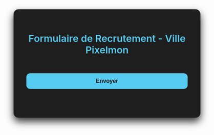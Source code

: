 <!DOCTYPE html>
<html lang="fr">
<head>
  <meta charset="UTF-8" />
  <meta name="viewport" content="width=device-width, initial-scale=1" />
  <title>Recrutement Ville Pixelmon</title>
  <style>
    @import url('https://fonts.googleapis.com/css2?family=Montserrat:wght@400;600&display=swap');

    body {
      font-family: 'Montserrat', Arial, sans-serif;
      background-color: #121212;
      color: #e0e0e0;
      margin: 0;
      padding: 40px 20px;
      min-height: 100vh;
      display: flex;
      justify-content: center;
      align-items: flex-start;
    }

    form {
      background: #1e1e1e;
      padding: 30px 40px;
      border-radius: 15px;
      max-width: 700px;
      width: 100%;
      box-shadow: 0 12px 24px rgba(0, 0, 0, 0.8);
      transition: box-shadow 0.3s ease;
    }
    form:hover {
      box-shadow: 0 20px 40px rgba(0, 0, 0, 0.9);
    }

    h2 {
      margin-bottom: 25px;
      color: #56ccf2;
      font-weight: 600;
      font-size: 1.9rem;
      text-align: center;
    }

    label {
      display: block;
      font-weight: 600;
      margin-bottom: 8px;
      margin-top: 25px;
      color: #a0a0a0;
      font-size: 1rem;
    }

    input[type="text"], input[type="number"], textarea {
      width: 100%;
      padding: 12px 15px;
      border-radius: 12px;
      border: 1.5px solid #333;
      font-size: 1rem;
      font-family: 'Montserrat', Arial, sans-serif;
      resize: vertical;
      background-color: #2a2a2a;
      color: #e0e0e0;
      transition: border-color 0.3s ease, background-color 0.3s ease;
      box-sizing: border-box;
    }

    input[type="text"]::placeholder,
    input[type="number"]::placeholder,
    textarea::placeholder {
      color: #7a7a7a;
    }

    input[type="text"]:focus, input[type="number"]:focus, textarea:focus {
      border-color: #56ccf2;
      outline: none;
      box-shadow: 0 0 8px rgba(86, 204, 242, 0.7);
      background-color: #3a3a3a;
    }

    textarea {
      min-height: 100px;
    }

    button {
      margin-top: 30px;
      width: 100%;
      background: #56ccf2;
      color: #121212;
      font-weight: 700;
      font-size: 1.1rem;
      padding: 14px;
      border: none;
      border-radius: 12px;
      cursor: pointer;
      transition: background 0.3s ease;
    }
    button:hover {
      background: #3498db;
      color: #fff;
    }

    #result {
      margin-top: 20px;
      font-weight: 600;
      font-size: 1rem;
      text-align: center;
      min-height: 24px;
      color: #27ae60;
    }

    #result.error {
      color: #e74c3c;
    }
  </style>
</head>
<body>
  <form id="pixelmon-form" autocomplete="off">
    <h2>Formulaire de Recrutement - Ville Pixelmon</h2>
    <div id="questions-container"></div>
    <button type="submit">Envoyer</button>
    <p id="result"></p>
  </form>

  <script>
    const questions = [
      { type: "text", label: "Pseudo Discord :", name: "discord_pseudo", placeholder: "Ex: MonPseudo#1234", required: true },
      { type: "text", label: "Nom du joueur dans le jeu :", name: "jeu_pseudo", placeholder: "Ton pseudo Minecraft / Pixelmon", required: true },
      { type: "number", label: "Âge :", name: "age", min: 10, max: 100, placeholder: "Ton âge", required: true },
      { type: "textarea", label: "Quelle est ta disponibilité (jours/horaires) ?", name: "disponibilite", placeholder: "Ex : Tous les soirs à partir de 18h", required: true },
      { type: "textarea", label: "Pourquoi veux-tu rejoindre notre ville ?", name: "q0", required: true },
      { type: "textarea", label: "Qu'est-ce qui t'a attiré dans notre communauté ?", name: "q1", required: true },
      { type: "textarea", label: "As-tu déjà été dans une autre ville avant ? Si oui, pourquoi l'as-tu quittée ?", name: "q2", required: true },
      { type: "textarea", label: "Depuis combien de temps joues-tu à Pixelmon / Minecraft ?", name: "q3", required: true },
      { type: "textarea", label: "Quel est ton niveau en construction, élevage de Pokémon ou farming ?", name: "q4", required: true },
      { type: "textarea", label: "As-tu déjà participé à des projets communautaires dans d'autres serveurs ?", name: "q5", required: true },
      { type: "textarea", label: "Qu'aimerais-tu apporter à la ville ?", name: "q6", required: true },
      { type: "textarea", label: "As-tu une spécialité ou un rôle que tu aimerais prendre dans la ville ?", name: "q7", required: true },
      { type: "textarea", label: "Combien de temps es-tu actif en moyenne par semaine ?", name: "q8", required: true },
      { type: "textarea", label: "Comment réagis-tu en cas de conflit avec un autre joueur ?", name: "q9", required: true },
      { type: "textarea", label: "Quelle est ta définition d'une bonne ambiance dans une communauté ?", name: "q10", required: true },
      { type: "textarea", label: "Es-tu d'accord avec les règles de la ville ?", name: "q11", required: true },
      { type: "textarea", label: "Es-tu d'accord pour respecter l'organisation de la ville ?", name: "q12", required: true },
      { type: "textarea", label: "Si tu ne peux plus jouer pendant une période, serais-tu à l'aise de prévenir un responsable ?", name: "q13", required: true },
      { type: "textarea", label: "As-tu lu et accepté les règles du serveur Poke Legends ?", name: "q14", required: true }
    ];

    const container = document.getElementById("questions-container");

    questions.forEach((q) => {
      const label = document.createElement("label");
      label.textContent = q.label;
      label.htmlFor = q.name;
      container.appendChild(label);

      let input;
      if (q.type === "textarea") {
        input = document.createElement("textarea");
        input.rows = 4;
        input.placeholder = q.placeholder || "";
      } else if (q.type === "number") {
        input = document.createElement("input");
        input.type = "number";
        if (q.min !== undefined) input.min = q.min;
        if (q.max !== undefined) input.max = q.max;
        input.placeholder = q.placeholder || "";
      } else if (q.type === "text") {
        input = document.createElement("input");
        input.type = "text";
        input.placeholder = q.placeholder || "";
      }
      input.name = q.name;
      if (q.required) input.required = true;
      input.id = q.name;
      container.appendChild(input);
    });

    document.getElementById("pixelmon-form").addEventListener("submit", async (e) => {
      e.preventDefault();
      const form = new FormData(e.target);

      const now = new Date();
      const date = now.toLocaleDateString("fr-FR");
      const time = now.toLocaleTimeString("fr-FR");

      // Construire le message complet pour la candidature
      let content = `**Nouvelle candidature Pixelmon**\nEnvoyée le **${date} à ${time}**\n\n`;

      questions.forEach((q) => {
        const answer = form.get(q.name) || "Non répondu";
        content += `> **${q.label}**\n\`\`\`\n${answer}\n\`\`\`\n`;
      });

      // Récupérer pseudo discord et pseudo jeu pour l'historique
      const discordPseudo = form.get("discord_pseudo") || "Inconnu";
      const jeuPseudo = form.get("jeu_pseudo") || "Inconnu";

      // Message historique court
      const historiqueContent = `**Nouvelle candidature reçue**\n> Pseudo Discord : **${discordPseudo}**\n> Pseudo en jeu : **${jeuPseudo}**\n> Date : ${date} à ${time}`;

      // Tes URLs webhook ici (remplace par les tiennes)
      const webhookCandidature = "https://discord.com/api/webhooks/1378452987617214514/j3Y6bkCZEkWWRaFFo91DSrNiG6ufRaCbHRajY5zSmkR6F--HPrbZoc6E_0wZ0RaJ7YKl";
      const webhookHistorique = "https://discord.com/api/webhooks/1378466946365915146/ydgN4WMc3o6lbK4-p7ZsaXpSL6zME0QUmZllW31EATbjdCDFhWWHRNGSOVm_2-2ruMLn";

      const resultElem = document.getElementById("result");

      try {
        // Envoi candidature complète
        let res1 = await fetch(webhookCandidature, {
          method: "POST",
          headers: { "Content-Type": "application/json" },
          body: JSON.stringify({ content }),
        });
        if (!res1.ok) throw new Error("Erreur envoi candidature");

        // Envoi message historique
        let res2 = await fetch(webhookHistorique, {
          method: "POST",
          headers: { "Content-Type": "application/json" },
          body: JSON.stringify({ content: historiqueContent }),
        });
        if (!res2.ok) throw new Error("Erreur envoi historique");

        resultElem.textContent = "✅ Réponses envoyées avec succès sur Discord !";
        resultElem.classList.remove("error");
        e.target.reset();
      } catch (err) {
        resultElem.textContent = "❌ Une erreur s'est produite lors de l'envoi.";
        resultElem.classList.add("error");
        console.error(err);
      }
    });
  </script>
</body>
</html>
